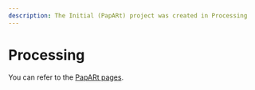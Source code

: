 ```yaml
---
description: The Initial (PapARt) project was created in Processing
---
```


# Processing

You can refer to the [PapARt pages](../../custom-installations/papart-installation/). 

